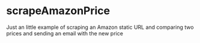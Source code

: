 # scrapeAmazonPrice
Just an little example of scraping an Amazon static URL and comparing two prices and sending an email with the new price
